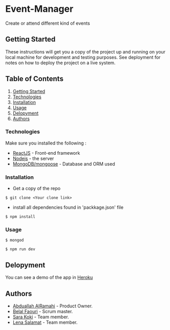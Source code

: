 # Event-Manager
Create or attend different kind of events

## Getting Started
These instructions will get you a copy of the project up and running on your local machine for development and testing purposes. See deployment for notes on how to deploy the project on a live system.

## Table of Contents

1. [Getting Started](#getting-started)
1. [Technologies](#technologies)
1. [Installation](#installation)
1. [Usage](#usage)
1. [Delopyment](#delopyment)
1. [Authors](#authors)

### Technologies

Make sure you installed the following :

- [ReactJS](https://reactjs.org) - Front-end framework
- [Nodejs](https://nodejs.org/) - the server
- [MongoDB/mongoose](https://docs.mongodb.com/) - Database and ORM used

### Installation

- Get a copy of the repo
```
$ git clone <Your clone link>
```
- install all dependencies found in 'packkage.json' file
```
$ npm install
```

### Usage

```
$ mongod
```
```
$ npm run dev
```

## Delopyment
You can see a demo of the app in [Heroku](https://eventful-pro.herokuapp.com/)

## Authors
- [Abduallah AlRamahi](https://github.com/abdallahalramahi) - Product Owner.
- [Belal Faouri](https://github.com/BelalFaouri) - Scrum master.
- [Sara Koki](https://github.com/Sarakoki) - Team member.
- [Lena Salamat](https://github.com/lenaSalamat) - Team member.
